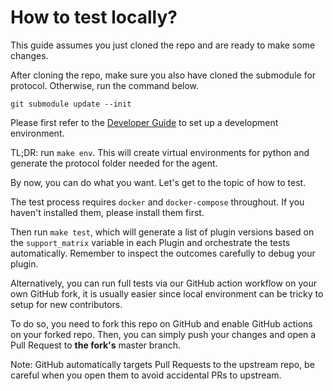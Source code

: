 # How to test locally?

This guide assumes you just cloned the repo and are ready to make some changes.

After cloning the repo, make sure you also have cloned the submodule for protocol. Otherwise, run the command below. 
```
git submodule update --init
```

Please first refer to the [Developer Guide](Developer.md) to set up a development environment.

TL;DR: run ``make env``. This will create virtual environments for python and generate the protocol folder needed for the agent.

By now, you can do what you want. Let's get to the topic of how to test.

The test process requires `docker` and `docker-compose` throughout. If you haven't installed them, please install them first.

Then run ``make test``, which will generate a list of plugin versions based on the `support_matrix` variable in each Plugin and orchestrate
the tests automatically. Remember to inspect the outcomes carefully to debug your plugin.

Alternatively, you can run full tests via our GitHub action workflow on your own GitHub fork, it is usually easier since local environment can be
tricky to setup for new contributors. 

To do so, you need to fork this repo on GitHub and enable GitHub actions on your forked repo. Then, you can simply push your changes and
open a Pull Request to **the fork's** master branch. 

Note: GitHub automatically targets Pull Requests to the upstream repo, be careful when you open them to avoid accidental PRs to upstream.